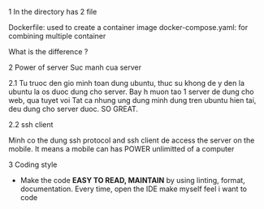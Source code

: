 1 In the directory has 2 file

Dockerfile: used to create a container image
docker-compose.yaml: for combining multiple container

What is the difference ?

2 Power of server
Suc manh cua server

2.1 Tu truoc den gio minh toan dung ubuntu, thuc su khong de y den
la ubuntu la os duoc dung cho server.
Bay h muon tao 1 server de dung cho web, qua tuyet voi
Tat ca nhung ung dung minh dung tren ubuntu hien tai, deu dung cho server duoc. SO GREAT.

2.2 ssh client

Minh co the dung ssh protocol and ssh client de access the
server on the mobile. 
It means a mobile can has POWER unlimitted of a computer

3 Coding style

- Make the code **EASY TO READ, MAINTAIN** by using linting, format, documentation. Every time, open the IDE make myself feel i want to code





